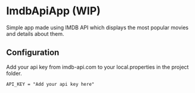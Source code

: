 # ImdbApiApp (WIP)
Simple app made using IMDB API which displays the most popular movies and details about them.

## Configuration
Add your api key from imdb-api.com to your local.properties in the project folder.

```
API_KEY = "Add your api key here"
```
